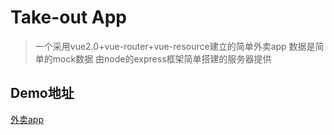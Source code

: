 # Take-out App

> 一个采用vue2.0+vue-router+vue-resource建立的简单外卖app
> 数据是简单的mock数据 由node的express框架简单搭建的服务器提供

## Demo地址
 
[外卖app](http://tcwind.cn:9000/#/goods "QAQ")
 
